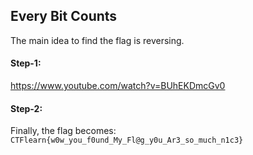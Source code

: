 ## Every Bit Counts
The main idea to find the flag is reversing.

#### Step-1:

https://www.youtube.com/watch?v=BUhEKDmcGv0

#### Step-2:
Finally, the flag becomes:
`CTFlearn{w0w_you_f0und_My_Fl@g_y0u_Ar3_so_much_n1c3}`
